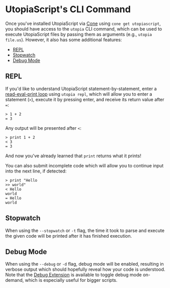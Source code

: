 # UtopiaScript's CLI Command

Once you've installed UtopiaScript via [Cone](https://getcone.org/) using `cone get utopiascript`, you should have access to the `utopia` CLI command, which can be used to execute UtopiaScript files by passing them as arguments (e.g., `utopia file.us`). However, it also has some additional features:

- [REPL](#repl)
- [Stopwatch](#stopwatch)
- [Debug Mode](#debug-mode)

## REPL

If you'd like to understand UtopiaScript statement-by-statement, enter a [read-eval-print loop](https://en.wikipedia.org/wiki/Read%E2%80%93eval%E2%80%93print_loop) using `utopia repl`, which will allow you to enter a statement (`>`), execute it by pressing enter, and receive its return value after `=`:

    > 1 + 2
    = 3

Any output will be presented after `<`:

    > print 1 + 2
    < 3
    = 3

And now you've already learned that `print` returns what it prints!

You can also submit incomplete code which will allow you to continue input into the next line, if detected:

    > print "Hello
    >> world"
    < Hello
    world
    = Hello
    world

## Stopwatch

When using the `--stopwatch` or `-t` flag, the time it took to parse and execute the given code will be printed after it has finished execution.

## Debug Mode

When using the `--debug` or `-d` flag, debug mode will be enabled, resulting in verbose output which should hopefully reveal how your code is understood.
Note that the [Debug Extension](extensions.md#debug) is available to toggle debug mode on-demand, which is especially useful for bigger scripts.
